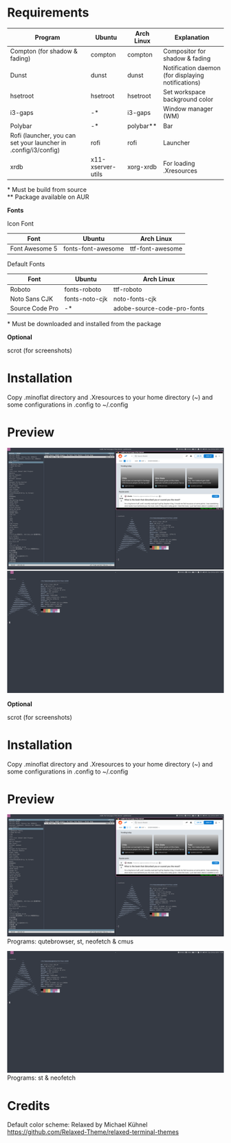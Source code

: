# Requirements
|Program|Ubuntu|Arch Linux|Explanation|
|-|-|-|-|
|Compton (for shadow & fading)|compton|compton|Compositor for shadow & fading|
|Dunst|dunst|dunst|Notification daemon (for displaying notifications)
|hsetroot|hsetroot|hsetroot|Set workspace background color|
|i3-gaps|-*|i3-gaps|Window manager (WM)|
|Polybar|-*|polybar**|Bar|
|Rofi (launcher, you can set your launcher in .config/i3/config)|rofi|rofi|Launcher|
|xrdb|x11-xserver-utils|xorg-xrdb|For loading .Xresources|

\* Must be build from source\
\*\* Package available on AUR

**Fonts**

Icon Font

|Font|Ubuntu|Arch Linux|
|-|-|-|
|Font Awesome 5|fonts-font-awesome|ttf-font-awesome

Default Fonts

|Font|Ubuntu|Arch Linux|
|-|-|-|
|Roboto|fonts-roboto|ttf-roboto
|Noto Sans CJK|fonts-noto-cjk|noto-fonts-cjk
|Source Code Pro|-*|adobe-source-code-pro-fonts

\* Must be downloaded and installed from the package

**Optional**

scrot (for screenshots)

# Installation
Copy .minoflat directory and .Xresources to your home directory (~) and some configurations in .config to ~/.config

# Preview
<img src="screenshots/2019-10-20-11.png">
<img src="screenshots/2019-10-20-11_000.png">

**Optional**

scrot (for screenshots)

# Installation
Copy .minoflat directory and .Xresources to your home directory (~) and some configurations in .config to ~/.config

# Preview
<img src="screenshots/2019-10-20-11.png">\
Programs: qutebrowser, st, neofetch & cmus

<img src="screenshots/2019-10-20-11_000.png">
Programs: st & neofetch

# Credits
Default color scheme: Relaxed by Michael Kühnel https://github.com/Relaxed-Theme/relaxed-terminal-themes
